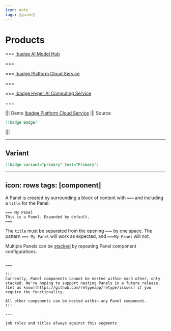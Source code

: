```yaml
---
icon: note
tags: [guide]
---
```


# Products


=== [!badge AI Model Hub](Aimodelhub.md)


===



=== [!badge Platform Cloud Service](platformcloudservice.md)



===


=== [!badge Hyper AI Computing Service](hac.md)



===

||| Demo
[!badge Platform Cloud Service](platformcloudservice.md)
||| Source
```md
[!badge Badge]
```
|||

---

## Variant

```md
[!badge variant="primary" text="Primary"]
```



---
icon: rows
tags: [component]
---

A Panel is created by surrounding a block of content with `===` and including a `title` for the Panel.

```
=== My Panel
This is a Panel. Expanded by default.
===
```


The `title` must be separated from the opening `===` by one space. The pattern `=== My Panel` will work as expected, and `===My Panel` will not.

Multiple Panels can be [stacked](#stacking) by repeating Panel component configurations.

```

===

!!!
Currently, Panel components cannot be nested within each other, only stacked. We're hoping to support nesting Panels in a future release. [Let us know](https://github.com/retypeapp/retype/issues) if you require the functionality.

All other components can be nested within any Panel component.
!!!

---

job roles and titles always against this segments